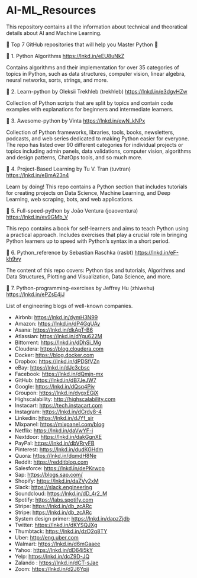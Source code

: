 # AI-ML_Resources
This repository contains all the information about technical and theoratical details about AI and Machine Learning.

🚀 Top 7 GitHub repositories that will help you Master Python 🐍

📌 1. Python Algorithms
https://lnkd.in/eEU8uNkZ

Contains algorithms and their implementation for over 35 categories of topics in Python, such as data structures, computer vision, linear algebra, neural networks, sorts, strings, and more.

📌 2. Learn-python by Oleksii Trekhleb (trekhleb)
https://lnkd.in/e3dgvHZw

Collection of Python scripts that are split by topics and contain code examples with explanations for beginners and intermediate learners.

📌 3. Awesome-python by Vinta
https://lnkd.in/ewN_kNPx

Collection of Python frameworks, libraries, tools, books, newsletters, podcasts, and web series dedicated to making Python easier for everyone. The repo has listed over 90 different categories for individual projects or topics including admin panels, data validations, computer vision, algorithms and design patterns, ChatOps tools, and so much more.

📌 4. Project-Based Learning by Tu V. Tran (tuvtran)
https://lnkd.in/eBmA23n4

Learn by doing! This repo contains a Python section that includes tutorials for creating projects on Data Science, Machine Learning, and Deep Learning, web scraping, bots, and web applications.

📌 5. Full-speed-python by João Ventura (joaoventura)
https://lnkd.in/ev9GMb_V

This repo contains a book for self-learners and aims to teach Python using a practical approach. Includes exercises that play a crucial role in bringing Python learners up to speed with Python’s syntax in a short period.

📌 6. Python_reference by Sebastian Raschka (rasbt)
https://lnkd.in/eF-kh9vy

The content of this repo covers: Python tips and tutorials, Algorithms and Data Structures, Plotting and Visualization, Data Science, and more.

📌 7. Python-programming-exercises by Jeffrey Hu (zhiwehu)
https://lnkd.in/ePZsE4jJ

List of engineering blogs of well-known companies.

- Airbnb: https://lnkd.in/dymH3N99
- Amazon: https://lnkd.in/dP4GqUAy
- Asana: https://lnkd.in/dkApT-B6
- Atlassian: https://lnkd.in/dYgu622M
- Bittorrent: https://lnkd.in/dDhSi_Mg
- Cloudera: https://blog.cloudera.com
- Docker: https://blog.docker.com
- Dropbox: https://lnkd.in/dPDSfVZn
- eBay: https://lnkd.in/dJc3cbsc
- Facebook: https://lnkd.in/dQmjn-mx
- GitHub: https://lnkd.in/dB7JeJW7
- Google: https://lnkd.in/dQsq4Piv
- Groupon: https://lnkd.in/dvgxEGjX
- Highscalability: http://highscalability.com
- Instacart: https://tech.instacart.com
- Instagram: https://lnkd.in/dCrdy8-4
- Linkedin: https://lnkd.in/dJYf_sir
- Mixpanel: https://mixpanel.com/blog
- Netflix: https://lnkd.in/daVwYF-i
- Nextdoor: https://lnkd.in/dakGgnXE
- PayPal: https://lnkd.in/dbVRryFB
- Pinterest: https://lnkd.in/dudKGHdm
- Quora: https://lnkd.in/dqmdH8Ne
- Reddit: https://redditblog.com
- Salesforce: https://lnkd.in/dePKrwcp
- Sap: https://blogs.sap.com/
- Shopify: https://lnkd.in/daZVy2xM
- Slack: https://slack.engineering
- Soundcloud: https://lnkd.in/dD_4r2_M
- Spotify: https://labs.spotify.com
- Stripe: https://lnkd.in/db_zcARc
- Stripe: https://lnkd.in/db_zcARc
- System design primer: https://lnkd.in/dapzZjdb
- Twitter: https://lnkd.in/dKYSQJXg
- Thumbtack: https://lnkd.in/dzD2q8TY
- Uber: http://eng.uber.com
- Walmart: https://lnkd.in/d6mGaaee
- Yahoo: https://lnkd.in/dD64i5kY
- Yelp: https://lnkd.in/dcZ9D-JQ
- Zalando : https://lnkd.in/dCT-sJae
- Zoom: https://lnkd.in/d2J6Ypjj
